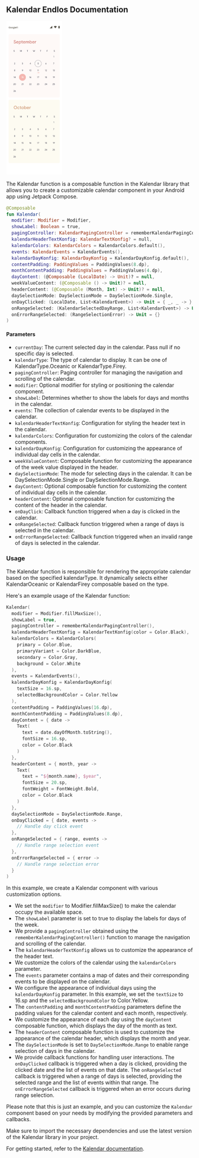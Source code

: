 ## Kalendar Endlos Documentation

<div align="start">
  <img src="img/endlos.png" alt="endlos" width="30%" />
</div>


The Kalendar function is a composable function in the Kalendar library that allows you to create a
customizable calendar component in your Android app using Jetpack Compose. 

```kotlin
@Composable
fun Kalendar(
  modifier: Modifier = Modifier,
  showLabel: Boolean = true,
  pagingController: KalendarPagingController = rememberKalendarPagingController(),
  kalendarHeaderTextKonfig: KalendarTextKonfig? = null,
  kalendarColors: KalendarColors = KalendarColors.default(),
  events: KalendarEvents = KalendarEvents(),
  kalendarDayKonfig: KalendarDayKonfig = KalendarDayKonfig.default(),
  contentPadding: PaddingValues = PaddingValues(8.dp),
  monthContentPadding: PaddingValues = PaddingValues(4.dp),
  dayContent: (@Composable (LocalDate) -> Unit)? = null,
  weekValueContent: (@Composable () -> Unit)? = null,
  headerContent: (@Composable (Month, Int) -> Unit)? = null,
  daySelectionMode: DaySelectionMode = DaySelectionMode.Single,
  onDayClicked: (LocalDate, List<KalendarEvent>) -> Unit = { _, _ -> },
  onRangeSelected: (KalendarSelectedDayRange, List<KalendarEvent>) -> Unit = { _, _ -> },
  onErrorRangeSelected: (RangeSelectionError) -> Unit = {}
)
```

#### Parameters

- `currentDay`: The current selected day in the calendar. Pass null if no specific day is selected.
- `kalendarType`: The type of calendar to display. It can be one of KalendarType.Oceanic or
  KalendarType.Firey.
- `pagingController`: Paging controller for managing the navigation and scrolling of the calendar.
- `modifier`: Optional modifier for styling or positioning the calendar component.
- `showLabel`: Determines whether to show the labels for days and months in the calendar.
- `events`: The collection of calendar events to be displayed in the calendar.
- `kalendarHeaderTextKonfig`: Configuration for styling the header text in the calendar.
- `kalendarColors`: Configuration for customizing the colors of the calendar components.
- `kalendarDayKonfig`: Configuration for customizing the appearance of individual day cells in the
  calendar.
- `weekValueContent`: Composable function for customizing the appearance of the week value displayed in the header.
- `daySelectionMode`: The mode for selecting days in the calendar. It can be DaySelectionMode.Single
  or DaySelectionMode.Range.
- `dayContent`: Optional composable function for customizing the content of individual day cells in
  the calendar.
- `headerContent`: Optional composable function for customizing the content of the header in the
  calendar.
- `onDayClick`: Callback function triggered when a day is clicked in the calendar.
- `onRangeSelected`: Callback function triggered when a range of days is selected in the calendar.
- `onErrorRangeSelected`: Callback function triggered when an invalid range of days is selected in the
  calendar.

### Usage

The Kalendar function is responsible for rendering the appropriate calendar based on the specified
kalendarType. It dynamically selects either KalendarOceanic or KalendarFirey composable based on the
type.

Here's an example usage of the Kalendar function:

```kotlin
Kalendar(
  modifier = Modifier.fillMaxSize(),
  showLabel = true,
  pagingController = rememberKalendarPagingController(),
  kalendarHeaderTextKonfig = KalendarTextKonfig(color = Color.Black),
  kalendarColors = KalendarColors(
    primary = Color.Blue,
    primaryVariant = Color.DarkBlue,
    secondary = Color.Gray,
    background = Color.White
  ),
  events = KalendarEvents(),
  kalendarDayKonfig = KalendarDayKonfig(
    textSize = 16.sp,
    selectedBackgroundColor = Color.Yellow
  ),
  contentPadding = PaddingValues(16.dp),
  monthContentPadding = PaddingValues(8.dp),
  dayContent = { date ->
    Text(
      text = date.dayOfMonth.toString(),
      fontSize = 16.sp,
      color = Color.Black
    )
  },
  headerContent = { month, year ->
    Text(
      text = "${month.name}, $year",
      fontSize = 20.sp,
      fontWeight = FontWeight.Bold,
      color = Color.Black
    )
  },
  daySelectionMode = DaySelectionMode.Range,
  onDayClicked = { date, events ->
    // Handle day click event
  },
  onRangeSelected = { range, events ->
    // Handle range selection event
  },
  onErrorRangeSelected = { error ->
    // Handle range selection error
  }
)

```


In this example, we create a Kalendar component with various customization options. 
- We set the `modifier` to Modifier.fillMaxSize() to make the calendar occupy the available space. 
- The `showLabel` parameter is set to true to display the labels for days of the week.
- We provide a `pagingController` obtained using the `rememberKalendarPagingController()` function to manage the navigation and scrolling of the calendar. 
- The `kalendarHeaderTextKonfig` allows us to customize the appearance of the header text.
- We customize the colors of the calendar using the `kalendarColors` parameter. 
- The `events` parameter contains a map of dates and their corresponding events to be displayed on the calendar.
- We configure the appearance of individual days using the `kalendarDayKonfig` parameter. In this example, we set the `textSize` to 16.sp and the `selectedBackgroundColor` to Color.Yellow.
- The `contentPadding` and `monthContentPadding` parameters define the padding values for the calendar content and each month, respectively.
- We customize the appearance of each day using the `dayContent` composable function, which displays the day of the month as text.
- The `headerContent` composable function is used to customize the appearance of the calendar header, which displays the month and year.
- The `daySelectionMode` is set to `DaySelectionMode.Range` to enable range selection of days in the calendar.
- We provide callback functions for handling user interactions. The `onDayClicked` callback is triggered when a day is clicked, providing the clicked date and the list of events on that date. The `onRangeSelected` callback is triggered when a range of days is selected, providing the selected range and the list of events within that range. The `onErrorRangeSelected` callback is triggered when an error occurs during range selection.

Please note that this is just an example, and you can customize the `Kalendar` component based on your needs by modifying the provided parameters and callbacks.

Make sure to import the necessary dependencies and use the latest version of the Kalendar library in your project.

For getting started, refer to the [Kalendar documentation](https://github.com/himanshoe/Kalendar).

